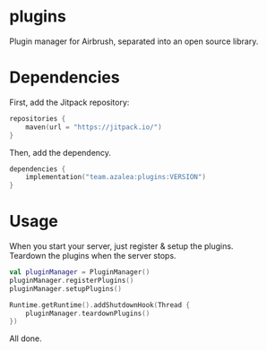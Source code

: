 # plugins

Plugin manager for Airbrush, separated into an open source library.

# Dependencies

First, add the Jitpack repository:
```kts
repositories {
    maven(url = "https://jitpack.io/")
}
```

Then, add the dependency.
```kt
dependencies {
    implementation("team.azalea:plugins:VERSION")
}
```

# Usage

When you start your server, just register & setup the plugins.<br>
Teardown the plugins when the server stops.
```kt
val pluginManager = PluginManager()
pluginManager.registerPlugins()
pluginManager.setupPlugins()

Runtime.getRuntime().addShutdownHook(Thread {
    pluginManager.teardownPlugins()
})
```

All done.
